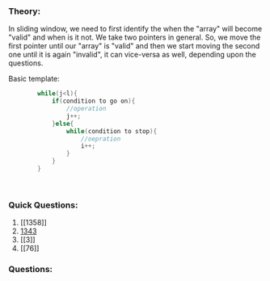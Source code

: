 
### Theory:


In sliding window, we need to first identify the when the "array" will become "valid" and when is it not.
We take two pointers in general.
So, we move the first pointer until our "array" is "valid" and then we start moving the second one until it is again "invalid", it can vice-versa as well, depending upon the questions.

Basic template:

```java
        while(j<l){
            if(condition to go on){
                //operation
                j++;
            }else{
                while(condition to stop){
                    //oepration
                    i++;
                }
            }
        }
```
        

### Quick Questions:
1. [[1358]]
2. [1343](https://leetcode.com/problems/number-of-sub-arrays-of-size-k-and-average-greater-than-or-equal-to-threshold/)
3. [[3]]
4. [[76]]

### Questions:

